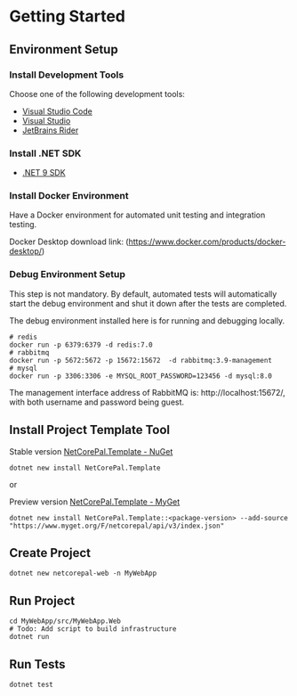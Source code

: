 # Getting Started

## Environment Setup

### Install Development Tools

Choose one of the following development tools:

- [Visual Studio Code](https://code.visualstudio.com/)
- [Visual Studio](https://visualstudio.microsoft.com/)
- [JetBrains Rider](https://www.jetbrains.com/rider/)

### Install .NET SDK

- [.NET 9 SDK](https://dot.net)

### Install Docker Environment

Have a Docker environment for automated unit testing and integration testing.

Docker Desktop download link: (https://www.docker.com/products/docker-desktop/)

### Debug Environment Setup

This step is not mandatory. By default, automated tests will automatically start the debug environment and shut it down after the tests are completed.

The debug environment installed here is for running and debugging locally.

```shell
# redis
docker run -p 6379:6379 -d redis:7.0
# rabbitmq
docker run -p 5672:5672 -p 15672:15672  -d rabbitmq:3.9-management
# mysql
docker run -p 3306:3306 -e MYSQL_ROOT_PASSWORD=123456 -d mysql:8.0
```

The management interface address of RabbitMQ is: http://localhost:15672/, with both username and password being guest.

## Install Project Template Tool

Stable version [NetCorePal.Template - NuGet](https://www.nuget.org/packages/NetCorePal.Template)

```shell
dotnet new install NetCorePal.Template
```

or

Preview version [NetCorePal.Template - MyGet](https://www.myget.org/feed/netcorepal/package/nuget/NetCorePal.Template)

```shell
dotnet new install NetCorePal.Template::<package-version> --add-source "https://www.myget.org/F/netcorepal/api/v3/index.json"
```

## Create Project

```shell
dotnet new netcorepal-web -n MyWebApp
```

## Run Project

```shell
cd MyWebApp/src/MyWebApp.Web
# Todo: Add script to build infrastructure
dotnet run
```

## Run Tests

```shell
dotnet test
```
